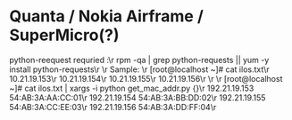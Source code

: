 # Quanta / Nokia Airframe / SuperMicro(?)

python-reequest requried :\r 
rpm -qa | grep python-requests || yum -y install python-requests\r
\r
Sample: \r
[root@localhost ~]# cat ilos.txt\r
10.21.19.153\r
10.21.19.154\r
10.21.19.155\r
10.21.19.156\r
\r
\r
[root@localhost ~]# cat ilos.txt  | xargs -i python get_mac_addr.py {}\r
192.21.19.153 54:AB:3A:AA:CC:01\r
192.21.19.154 54:AB:3A:BB:DD:02\r
192.21.19.155 54:AB:3A:CC:EE:03\r
192.21.19.156 54:AB:3A:DD:FF:04\r
